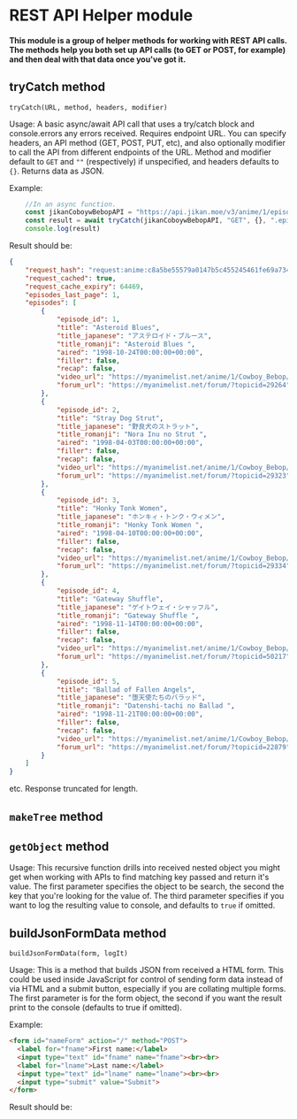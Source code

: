 # REST API Helper module

#### This module is a group of helper methods for working with REST API calls. The methods help you both set up API calls (to GET or POST, for example) and then deal with that data once you've got it. 

## tryCatch method

`tryCatch(URL, method, headers, modifier)`

Usage:
A basic async/await API call that uses a try/catch block and console.errors any errors received. Requires endpoint URL. You can specify headers, an API method (GET, POST, PUT, etc), and also optionally modifier to call the API from different endpoints of the URL. Method and modifier default to `GET` and `""` (respectively) if unspecified, and headers defaults to `{}`. Returns data as JSON.

Example:

```javascript
    //In an async function.
    const jikanCoboywBebopAPI = "https://api.jikan.moe/v3/anime/1/episodes"
    const result = await tryCatch(jikanCoboywBebopAPI, "GET", {}, ".episodes") 
    console.log(result)
```
Result should be:

```json
{
    "request_hash": "request:anime:c8a5be55579a0147b5c455245461fe69a7347e1b",
    "request_cached": true,
    "request_cache_expiry": 64469,
    "episodes_last_page": 1,
    "episodes": [
        {
            "episode_id": 1,
            "title": "Asteroid Blues",
            "title_japanese": "アステロイド・ブルース",
            "title_romanji": "Asteroid Blues ",
            "aired": "1998-10-24T00:00:00+00:00",
            "filler": false,
            "recap": false,
            "video_url": "https://myanimelist.net/anime/1/Cowboy_Bebop/episode/1",
            "forum_url": "https://myanimelist.net/forum/?topicid=29264"
        },
        {
            "episode_id": 2,
            "title": "Stray Dog Strut",
            "title_japanese": "野良犬のストラット",
            "title_romanji": "Nora Inu no Strut ",
            "aired": "1998-04-03T00:00:00+00:00",
            "filler": false,
            "recap": false,
            "video_url": "https://myanimelist.net/anime/1/Cowboy_Bebop/episode/2",
            "forum_url": "https://myanimelist.net/forum/?topicid=29323"
        },
        {
            "episode_id": 3,
            "title": "Honky Tonk Women",
            "title_japanese": "ホンキィ・トンク・ウィメン",
            "title_romanji": "Honky Tonk Women ",
            "aired": "1998-04-10T00:00:00+00:00",
            "filler": false,
            "recap": false,
            "video_url": "https://myanimelist.net/anime/1/Cowboy_Bebop/episode/3",
            "forum_url": "https://myanimelist.net/forum/?topicid=29334"
        },
        {
            "episode_id": 4,
            "title": "Gateway Shuffle",
            "title_japanese": "ゲイトウェイ・シャッフル",
            "title_romanji": "Gateway Shuffle ",
            "aired": "1998-11-14T00:00:00+00:00",
            "filler": false,
            "recap": false,
            "video_url": "https://myanimelist.net/anime/1/Cowboy_Bebop/episode/4",
            "forum_url": "https://myanimelist.net/forum/?topicid=50217"
        },
        {
            "episode_id": 5,
            "title": "Ballad of Fallen Angels",
            "title_japanese": "堕天使たちのバラッド",
            "title_romanji": "Datenshi-tachi no Ballad ",
            "aired": "1998-11-21T00:00:00+00:00",
            "filler": false,
            "recap": false,
            "video_url": "https://myanimelist.net/anime/1/Cowboy_Bebop/episode/5",
            "forum_url": "https://myanimelist.net/forum/?topicid=22879"
        }
    ]
}
```
etc. Response truncated for length.

## 

## `makeTree` method

## `getObject` method



Usage:
This recursive function drills into received nested object you might get when working with APIs to find matching key passed and return it's value. The first parameter specifies the object to be search, the second the key that you're looking for the value of. The third parameter specifies if you want to log the resulting value to console, and defaults to `true` if omitted.

## buildJsonFormData method

`buildJsonFormData(form, logIt)`

Usage:
This is a method that builds JSON from received a HTML form. This could be used inside JavaScript for control of sending form data instead of via HTML and a submit button, especially if you are collating multiple forms. 
The first parameter is for the form object, the second if you want the result print to the console (defaults to true if omitted).

Example:
```html
<form id="nameForm" action="/" method="POST">
  <label for="fname">First name:</label>
  <input type="text" id="fname" name="fname"><br><br>
  <label for="lname">Last name:</label>
  <input type="text" id="lname" name="lname"><br><br>
  <input type="submit" value="Submit">
</form>
```
Result should be:
```json

```